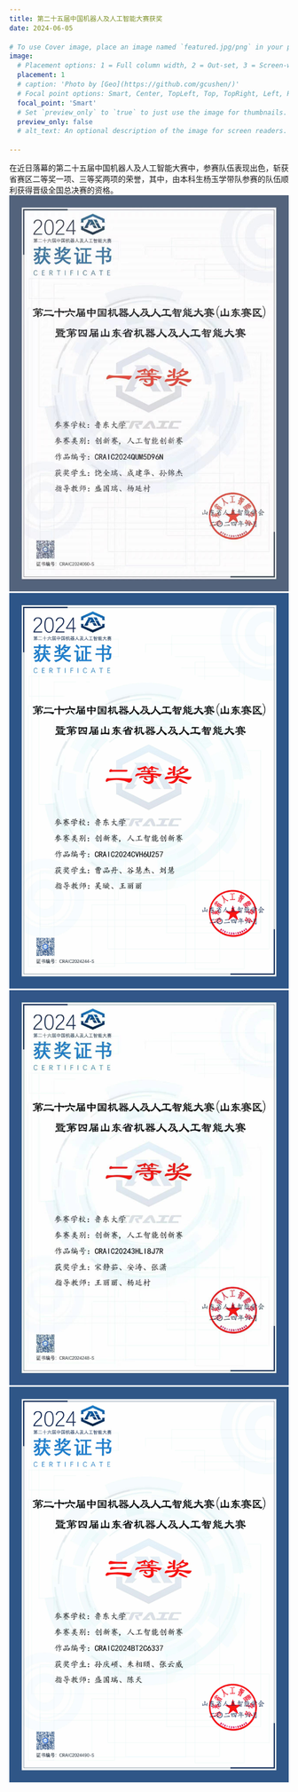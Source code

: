 ```yaml
---
title: 第二十五届中国机器人及人工智能大赛获奖
date: 2024-06-05

# To use Cover image, place an image named `featured.jpg/png` in your page's folder.
image:
  # Placement options: 1 = Full column width, 2 = Out-set, 3 = Screen-width
  placement: 1
  # caption: 'Photo by [Geo](https://github.com/gcushen/)'
  # Focal point options: Smart, Center, TopLeft, Top, TopRight, Left, Right, BottomLeft, Bottom, BottomRight
  focal_point: 'Smart'
  # Set `preview_only` to `true` to just use the image for thumbnails.
  preview_only: false
  # alt_text: An optional description of the image for screen readers.
  
---
```


在近日落幕的第二十五届中国机器人及人工智能大赛中，参赛队伍表现出色，斩获省赛区二等奖一项、三等奖两项的荣誉，其中，由本科生杨玉学带队参赛的队伍顺利获得晋级全国总决赛的资格。 
![](images/certificate1.jpg)
![](images/certificate2.jpg)
![](images/certificate3.jpg)
![](images/certificate4.jpg)


